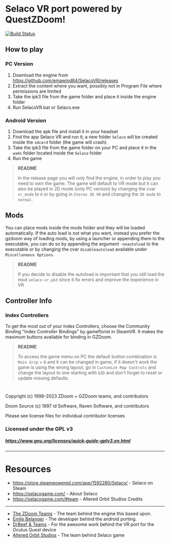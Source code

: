 # Selaco VR port powered by QuestZDoom!

[![Build Status](https://github.com/emawind84/selacovr/actions/workflows/continuous_integration.yml/badge.svg?branch=main)](https://github.com/emawind84/gzdoom/actions/workflows/continuous_integration.yml)


## How to play

### PC Version

1. Download the engine from https://github.com/emawind84/SelacoVR/releases
2. Extract the content where you want, possibly not in Program File where permissions are limited
3. Take the ipk3 file from the game folder and place it inside the engine folder
4. Run SelacoVR.bat or Selaco.exe

### Android Version

1. Download the apk file and install it in your headset
2. Find the app Selaco VR and run it; a new folder `Selaco` will be created inside the `sdcard` folder (the game will crash).
3. Take the ipk3 file from the game folder on your PC and place it in the `wads` folder located inside the `Selaco` folder
4. Run the game

> **README**
>
> In the release page you will only find the engine, in order to play you need to own the game. 
> The game will default to VR mode but it can also be played in 2D mode (only PC version) by changing the cvar `vr_mode` to `0` or by going in `Stereo 3D VR` and changing the `3D mode` to `normal`.


## Mods

You can place mods inside the mods folder and they will be loaded automatically.
If the auto load is not what you want, instead you prefer the gzdoom way of loading mods, by using a launcher or appending them to the executable, you can do so by appending the argument `-noautoload` to the executable or by changing the cvar `disableautoload` available under `Miscellaneous Options`.

> **README**
>
> If you decide to disable the autoload is important that you still load the mod `selaco-vr.pk3` since it fix errors and improve the experience in VR


## Controller Info

### Index Controllers
To get the most out of your Index Controllers, choose the Community Binding "Index Controller Bindings" by gameflorist in SteamVR. It makes the maximum buttons available for binding in GZDoom.

> **README**
>
> To access the game menu on PC the default button combination is `Main Grip` + `B` and it can be changed in game, if it doesn't work the game is using the wrong layout, go in `Customize Map Controls` and change the layout to one starting with `QZD` and don't forget to reset or update missing defaults.

#
Copyright (c) 1998-2023 ZDoom + GZDoom teams, and contributors

Doom Source (c) 1997 id Software, Raven Software, and contributors

Please see license files for individual contributor licenses

### Licensed under the GPL v3
##### https://www.gnu.org/licenses/quick-guide-gplv3.en.html
---



# Resources
- https://store.steampowered.com/app/1592280/Selaco/ - Selaco on Steam
- https://selacogame.com/ - About Selaco
- https://selacogame.com/#team - Altered Orbit Studios
Credits
-------

* [The ZDoom Teams](https://zdoom.org/index) - The team behind the engine this based upon.
* [Emile Belanger](http://www.beloko.com/) - The developer behind the android porting.
* [DrBeef & Teams](https://www.questzdoom.com) - For the awesome work behind the VR port for the Oculus Quest device
* [Altered Orbit Studios](https://selacogame.com/#team) - The team behind Selaco game